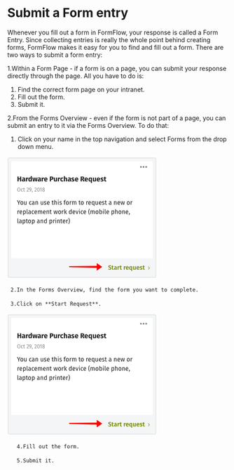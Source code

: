 # Submit a Form entry



Whenever you fill out a form in FormFlow, your response is called a Form Entry. Since collecting entries is really the whole point behind creating forms, FormFlow makes it easy for you to find and fill out a form. There are two ways to submit a form entry:

1.Within a Form Page - if a form is on a page, you can submit your response directly through the page. All you have to do is:

1. Find the correct form page on your intranet.
2. Fill out the form.
3. Submit it.

2.From the Forms Overview - even if the form is not part of a page, you can submit an entry to it via the Forms Overview. To do that:

1. Click on your name in the top navigation and select Forms from the drop down menu. 

![](../../../.gitbook/assets/1%20%2849%29.png)



     2.In the Forms Overview, find the form you want to complete.

     3.Click on **Start Request**.

![](../../../.gitbook/assets/1%20%2811%29.png)



       4.Fill out the form.

       5.Submit it.

  


